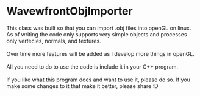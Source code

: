 # WavewfrontObjImporter
This class was built so that you can import .obj files into openGL on linux.<br>
As of writing the code only supports very simple objects and processes only vertecies, normals, and textures.<br><br>
Over time more features will be added as I develop more things in openGL.<br><br>
All you need to do to use the code is include it in your C++ program.<br><br>
If you like what this program does and want to use it, please do so. If you make some changes to it that make it better, please share :D
